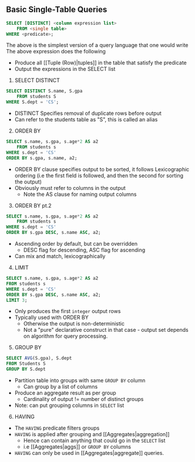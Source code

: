 ## Basic Single-Table Queries

```sql
SELECT [DISTINCT] <column expression list>
	FROM <single table>
WHERE <predicate>;
```

The above is the simplest version of  a query language that one would write
The above expression does the following
- Produce all [[Tuple (Row)|tuples]] in the table that satisfy the predicate
- Output the expressions in the SELECT list


1) SELECT DISTINCT

```sql
SELECT DISTINCT S.name, S.gpa
	FROM students S
WHERE S.dept = 'CS';
```

- DISTINCT Specifies removal of duplicate rows before output
- Can refer to the students table as "S", this is called an alias

2) ORDER BY

```sql
SELECT s.name, s.gpa, s.age*2 AS a2
	FROM students s
WHERE s.dept = 'CS'
ORDER BY s.gpa, s.name, a2;
```

- ORDER BY clause specifies output to be sorted, it follows Lexicographic ordering (i.e the first field is followed, and then the second for sorting the output)
- Obviously must refer to columns in the output
	- Note the AS clause for naming output columns

3) ORDER BY pt.2

```sql
SELECT s.name, s.gpa, s.age*2 AS a2
	FROM students s
WHERE s.dept = 'CS'
ORDER BY s.gpa DESC, s.name ASC, a2;
```

- Ascending order by default, but can be overridden 
	- DESC flag for descending, ASC flag for ascending
- Can mix and match, lexicographically

4) LIMIT

```sql
SELECT s.name, s.gpa, s.age*2 AS a2
FROM students s
WHERE s.dept = 'CS'
ORDER BY s.gpa DESC, s.name ASC, a2;
LIMIT 3;
```

- Only produces the first `integer` output rows
- Typically used with ORDER BY
	- Otherwise the output is non-deterministic
	- Not a "pure" declarative construct in that case - output set depends on algorithm for query processing.

5) GROUP BY

```sql
SELECT AVG(S.gpa), S.dept
FROM Students S
GROUP BY S.dept
```
- Partition table into groups with same `GROUP BY` column
	- Can group by a list of columns
- Produce an aggregate result as per group
	- Cardinality of output != number of distinct groups
- Note: can put grouping columns in `SELECT` list

6) HAVING
- The `HAVING` predicate filters groups
- `HAVING` is applied after grouping and [[Aggregates|aggregation]]
	- Hence can contain anything that could go in the `SELECT` list
	- i.e [[Aggregates|aggs]] or `GROUP BY` columns
- `HAVING` can only be used in [[Aggregates|aggregate]] queries.